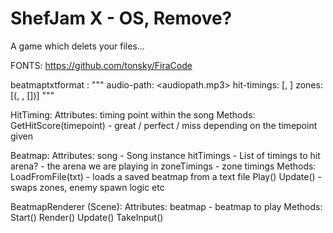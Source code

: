 # ShefJam X - OS, Remove?
A game which delets your files...


FONTS:
https://github.com/tonsky/FiraCode

beatmaptxtformat : 
"""
audio-path: <audiopath.mp3>
hit-timings: [<timing-1>, <timing-2>]
zones: [(<timing-1>, <timing-2>, [<enemy-spawn-types>])]
"""

HitTiming:
    Attributes:
        timing point within the song
    Methods:
        GetHitScore(timepoint) - great / perfect / miss depending on the timepoint given


Beatmap:
    Attributes:
        song - Song instance
        hitTimings - List of timings to hit
        arena? - the arena we are playing in
        zoneTimings - zone timings
    Methods:
        LoadFromFile(txt) - loads a saved beatmap from a text file
        Play()
        Update() - swaps zones, enemy spawn logic etc

BeatmapRenderer (Scene):
    Attributes:
        beatmap - beatmap to play
    Methods:
        Start()
        Render()
        Update()
        TakeInput()